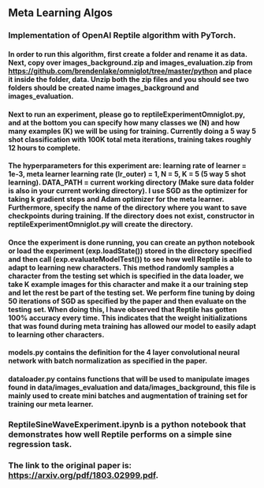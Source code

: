 ## Meta Learning Algos

### Implementation of OpenAI Reptile algorithm with PyTorch.

#### In order to run this algorithm, first create a folder and rename it as data. Next, copy over images_background.zip and images_evaluation.zip from https://github.com/brendenlake/omniglot/tree/master/python and place it inside the folder, data. Unzip both the zip files and you should see two folders should be created name images_background and images_evaluation. 

#### Next to run an experiment, please go to reptileExperimentOmniglot.py, and at the bottom you can specify how many classes we (N) and how many examples (K) we will be using for training. Currently doing a 5 way 5 shot classification with 100K total meta iterations, training takes roughly 12 hours to complete. 

#### The hyperparameters for this experiment are: learning rate of learner = 1e-3, meta learner learning rate (lr_outer) = 1, N = 5, K = 5 (5 way 5 shot learning). DATA_PATH = current working directory (Make sure data folder is also in your current working directory). I use SGD as the optimizer for taking k gradient steps and Adam optimizer for the meta learner. Furthermore, specify the name of the directory where you want to save checkpoints during training. If the directory does not exist, constructor in reptileExperimentOmniglot.py will create the directory. 

#### Once the experiment is done running, you can create an python notebook or load the experiment (exp.loadState()) stored in the directory specified and then call (exp.evaluateModelTest()) to see how well Reptile is able to adapt to learning new characters. This method randomly samples a character from the testing set which is specified in the data loader, we take K example images for this character and make it a our training step and let the rest be part of the testing set. We perform fine tuning by doing 50 iterations of SGD as specified by the paper and then evaluate on the testing set. When doing this, I have observed that Reptile has gotten 100% accuracy every time. This indicates that the weight initializations that was found during meta training has allowed our model to easily adapt to learning other characters. 

#### models.py contains the definition for the 4 layer convolutional neural network with batch normalization as specified in the paper. 


#### dataloader.py contains functions that will be used to manipulate images found in data/images_evaluation and data/images_background, this file is mainly used to create mini batches and augmentation of training set for training our meta learner. 

### ReptileSineWaveExperiment.ipynb is a python notebook that demonstrates how well Reptile performs on a simple sine regression task.


### The link to the original paper is: https://arxiv.org/pdf/1803.02999.pdf. 


